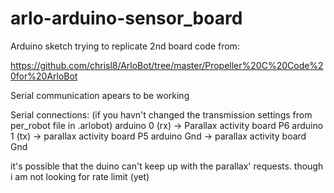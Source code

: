 # arlo-arduino-sensor_board

Arduino sketch trying to replicate 
2nd board code from:

https://github.com/chrisl8/ArloBot/tree/master/Propeller%20C%20Code%20for%20ArloBot

Serial communication apears to be working

Serial connections:
(if you havn't changed the transmission settings from per_robot file in .arlobot)
arduino 0 (rx) -> Parallax activity board P6
arduino 1 (tx) -> parallax activity board P5
arduino Gnd -> parallax activity board Gnd

it's possible that the duino can't keep up with the parallax' requests.
though i am not looking for rate limit (yet)
